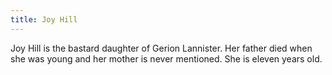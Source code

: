 ```yaml
---
title: Joy Hill
---
```


Joy Hill is the bastard daughter of Gerion Lannister. Her father died when she was young and her mother is never mentioned. She is eleven years old.


